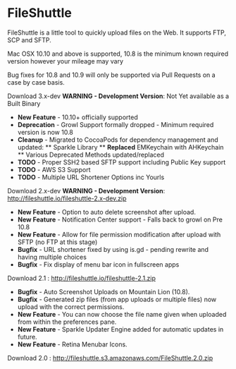 FileShuttle
===========

FileShuttle is a little tool to quickly upload files on the Web. It supports FTP, SCP and SFTP.

Mac OSX 10.10 and above is supported, 10.8 is the minimum known required version however your mileage may vary

Bug fixes for 10.8 and 10.9 will only be supported via Pull Requests on a case by case basis.

Download 3.x-dev **WARNING - Development Version**: Not Yet available as a Built Binary
* **New Feature** - 10.10+ officially supported
* **Deprecation** - Growl Support formally dropped - Minimum required version is now 10.8
* **Cleanup** - Migrated to CocoaPods for dependency management and updated:
** Sparkle Library
** **Replaced** EMKeychain with AHKeychain
** Various Deprecated Methods updated/replaced
* **TODO** - Proper SSH2 based SFTP support including Public Key support
* **TODO** - AWS S3 Support
* **TODO** - Multiple URL Shortener Options inc Yourls

Download 2.x-dev **WARNING - Development Version**: http://fileshuttle.io/fileshuttle-2.x-dev.zip
* **New Feature** - Option to auto delete screenshot after upload.
* **New Feature** - Notification Center support - Falls back to growl on Pre 10.8
* **New Feature** - Allow for file permission modification after upload with SFTP (no FTP at this stage)
* **Bugfix** - URL shortener fixed by using is.gd - pending rewrite and having multiple choices
* **Bugfix** - Fix display of menu bar icon in fullscreen apps

Download 2.1 : http://fileshuttle.io/fileshuttle-2.1.zip
* **Bugfix** - Auto Screenshot Uploads on Mountain Lion (10.8).
* **Bugfix** - Generated zip files (from app uploads or multiple files) now upload with the correct permissions.
* **New Feature** - You can now choose the file name given when uploaded from within the preferences pane.
* **New Feature** - Sparkle Updater Engine added for automatic updates in future.
* **New Feature** - Retina Menubar Icons.

Download 2.0 : http://fileshuttle.s3.amazonaws.com/FileShuttle.2.0.zip
